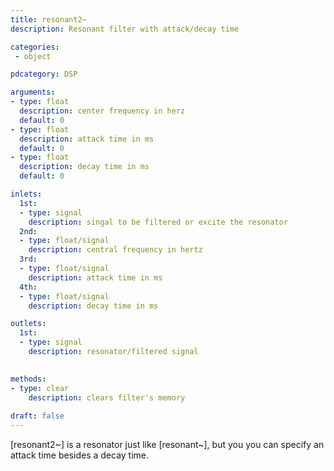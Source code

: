 ```yaml
---
title: resonant2~
description: Resonant filter with attack/decay time

categories:
 - object

pdcategory: DSP

arguments:
- type: float
  description: center frequency in herz
  default: 0
- type: float
  description: attack time in ms
  default: 0
- type: float
  description: decay time in ms
  default: 0

inlets:
  1st:
  - type: signal
    description: singal to be filtered or excite the resonator
  2nd:
  - type: float/signal
    description: central frequency in hertz
  3rd:
  - type: float/signal
    description: attack time in ms
  4th:
  - type: float/signal
    description: decay time in ms

outlets:
  1st:
  - type: signal
    description: resonator/filtered signal

  
methods:
- type: clear
    description: clears filter's memory
  
draft: false
---    
```


[resonant2~] is a resonator just like [resonant~], but you you can specify an attack time besides a decay time.